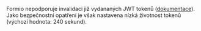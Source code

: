 Formio nepodporuje invalidaci již vydananých JWT tokenů
([dokumentace](https://apidocs.form.io/#bbcc4b6d-30cf-a043-7fe9-52b144c1162c)).
Jako bezpečnostní opatření je však nastavena nízká životnost tokenů (výchozí
hodnota: 240 sekund).
